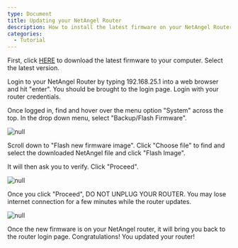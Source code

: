 ```yaml
---
type: Document
title: Updating your NetAngel Router
description: How to install the latest firmware on your NetAngel Router
categories:
  - Tutorial
---
```

First, click [HERE](https://netangel-windows-updates.s3-us-west-2.amazonaws.com/NetAngel+Router+1.4.0.bin) to download the latest firmware to your computer. Select the latest version.

Login to your NetAngel Router by typing 192.168.25.1 into a web browser and hit "enter". You should be brought to the login page. Login with your router credentials. 

Once logged in, find and hover over the menu option "System" across the top. In the drop down menu, select "Backup/Flash Firmware". 

![null](/help/img/uploads/screen-shot-2019-11-07-at-1.41.31-pm.png)

Scroll down to "Flash new firmware image". Click "Choose file" to find and select the downloaded NetAngel file and click "Flash Image". 

It will then ask you to verify. Click "Proceed". 

![null](/help/img/uploads/screen-shot-2019-11-07-at-1.42.11-pm.png)

Once you click "Proceed", DO NOT UNPLUG YOUR ROUTER. You may lose internet connection for a few minutes while the router updates. 

![null](/help/img/uploads/screen-shot-2019-11-07-at-12.43.14-pm.png)

Once the new firmware is on your NetAngel router, it will bring you back to the router login page. Congratulations! You updated your router!
